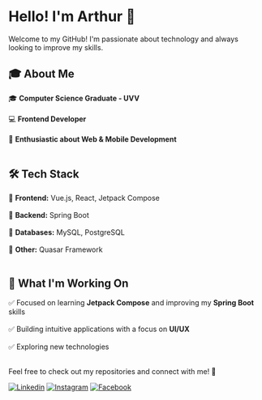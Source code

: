 # Hello! I'm Arthur 👋  

Welcome to my GitHub! I'm passionate about technology and always looking to improve my skills.  

## 🎓 About Me  
🎓 **Computer Science Graduate - UVV** <br/>  
💻 **Frontend Developer** <br/>  
🚀 **Enthusiastic about Web & Mobile Development** <br/><br/>  

## 🛠 Tech Stack  
🔹 **Frontend:** Vue.js, React, Jetpack Compose <br/>  
🔹 **Backend:** Spring Boot <br/>  
🔹 **Databases:** MySQL, PostgreSQL <br/>  
🔹 **Other:** Quasar Framework <br/><br/>  

## 📌 What I'm Working On  
✅ Focused on learning **Jetpack Compose** and improving my **Spring Boot** skills <br/>  
✅ Building intuitive applications with a focus on **UI/UX** <br/>  
✅ Exploring new technologies <br/><br/>  

Feel free to check out my repositories and connect with me! 🚀  

[![Linkedin](https://img.shields.io/badge/LinkedIn-0077B5?style=for-the-badge&logo=linkedin&logoColor=white)](https://www.linkedin.com/in/arthur-rocha-soares-344a31170/)
[![Instagram](https://img.shields.io/badge/Instagram-E4405F?style=for-the-badge&logo=instagram&logoColor=white)](https://www.instagram.com/arthurroch_/)
[![Facebook](https://img.shields.io/badge/Facebook-1877F2?style=for-the-badge&logo=facebook&logoColor=white)](https://www.facebook.com/arthur.soares220)

